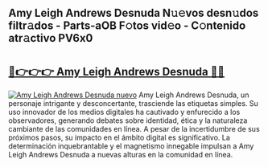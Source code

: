 ## Amy Leigh Andrews Desnuda N𝚞𝚎vos desn𝚞dos filtr𝚊dos - Parts-aOB F𝚘tos vid𝚎o - C𝚘ntenido atr𝚊ctivo PV6x0

# <h2><a href="http://mb8t29.tromn.icu/?c=Amy+Leigh+Andrews+Desnuda">🔗👉👉👉 Amy Leigh Andrews Desnuda 🔗🔗</a></h2>

[![Amy Leigh Andrews Desnuda nuevo](https://i.imgur.com/pEAQMta.gif)](http://mb8t29.tromn.icu/?c=Amy+Leigh+Andrews+Desnuda)
Amy Leigh Andrews Desnuda, un personaje intrigante y desconcertante, trasciende las etiquetas simples. Su uso innovador de los medios digitales ha cautivado y enfurecido a los observadores, generando debates sobre identidad, ética y la naturaleza cambiante de las comunidades en línea. A pesar de la incertidumbre de sus próximos pasos, su impacto en el ámbito digital es significativo. La determinación inquebrantable y el magnetismo innegable impulsan a Amy Leigh Andrews Desnuda a nuevas alturas en la comunidad en línea.
